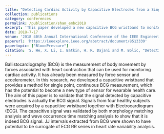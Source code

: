 ```yaml
---
title: "Detecting Cardiac Activity by Capacitive Electrodes from a Single Point on the Wrist"
collection: publications
category: conferences
permalink: /publication/shan_embc2018
excerpt: 'This paper developed a new capacitive BCG wristband to monitor cardiac activity.'
date: 2018-7-17
venue: '2018 40th Annual International Conference of the IEEE Engineering in Medicine and Biology Society (EMBC)'
paperurl: 'https://ieeexplore.ieee.org/abstract/document/8513339'
papertopic: ["BloodPressure"]
citation: 'S. He, X. Li, I. Batkin, H. R. Dajani and M. Bolic, "Detecting Cardiac Activity by Capacitive Electrodes from a Single Point on the Wrist," 2018 40th Annual International Conference of the IEEE Engineering in Medicine and Biology Society (EMBC), Honolulu, HI, USA, 2018, pp. 3809-3812, doi: 10.1109/EMBC.2018.8513339'
---
```


Ballistocardiography (BCG) is the measurement of body movement by forces associated with heart contraction that can be used for monitoring cardiac activity. It has already been measured by force sensor and accelerometer. In this research, we developed a capacitive wristband that provides a method for single point, continuous BCG measurement, which has the potential to become a new type of sensor for wearable health care. The aim of this paper is to validate that the signal detected by capacitive electrodes is actually the BCG signal. Signals from four healthy subjects were acquired by a capacitive wristband together with Electrocardiogram (ECG). The capacitive signal was validated by both morphology matching analysis and wave occurrence time matching analysis to show that it is indeed BCG signal. JJ intervals extracted from BCG were shown to have potential to be surrogate of ECG RR series in heart rate variability analysis.
